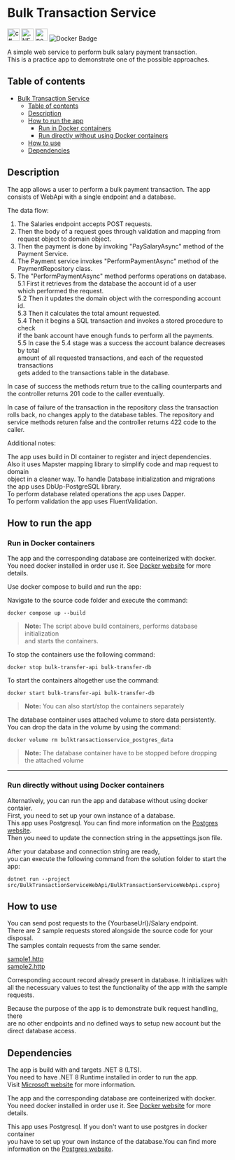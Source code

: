 # Bulk Transaction Service

<img src="https://img.shields.io/badge/C%23-239120?style=for-the-badge&logo=csharp&logoColor=white" alt="c#" height="28px"> <img src="https://img.shields.io/badge/.NET8-5C2D91?style=for-the-badge&logo=&logoColor=white" alt=".NET8" height="28px"> <img src="https://img.shields.io/badge/postgresql-4169e1?style=for-the-badge&logo=postgresql&logoColor=white" alt="postgresql" height="28px"> <img src="https://img.shields.io/badge/Docker-2496ED?logo=docker&logoColor=fff&style=for-the-badge" alt="Docker Badge">

A simple web service to perform bulk salary payment transaction.\
This is a practice app to demonstrate one of the possible approaches.

## Table of contents

- [Bulk Transaction Service](#bulk-transaction-service)
  - [Table of contents](#table-of-contents)
  - [Description](#description)
  - [How to run the app](#how-to-run-the-app)
    - [Run in Docker containers](#run-in-docker-containers)
    - [Run directly without using Docker containers](#run-directly-without-using-docker-containers)
  - [How to use](#how-to-use)
  - [Dependencies](#dependencies)

## Description

The app allows a user to perform a bulk payment transaction.
The app consists of WebApi with a single endpoint and a database.

The data flow:
1. The Salaries endpoint accepts POST requests. 
2. Then the body of a request goes through validation and mapping from\
request object to domain object.
3. Then the payment is done by invoking "PaySalaryAsync" method of the\
Payment Service.
4. The Payment service invokes "PerformPaymentAsync" method of the PaymentRepository class.
5. The "PerformPaymentAsync" method performs operations on database.\
5.1 First it retrieves from the database the account id of a user\
which performed the request.\
5.2 Then it updates the domain object with the corresponding account id.\
5.3 Then it calculates the total amount requested.\
5.4 Then it begins a SQL transaction and invokes a stored procedure to check\
if the bank account have enough funds to perform all the payments.\
5.5 In case the 5.4 stage was a success the account balance decreases by total\
amount of all requested transactions, and each of the requested transactions\
gets added to the transactions table in the database.

In case of success the methods return true to the calling counterparts and the controller returns 201 code to the caller eventually.

In case of failure of the transaction in the repository class the transaction\
rolls back, no changes apply to the database tables. The repository and\
service methods returen false and the controller returns 422 code to the caller.

Additional notes:

The app uses build in DI container to register and inject dependencies.\
Also it uses Mapster mapping library to simplify code and map request to domain\
object in a cleaner way.
To handle Database initialization and migrations\
the app uses DbUp-PostgreSQL library.\
To perform database related operations the app uses Dapper.\
To perform validation the app uses FluentValidation.

## How to run the app

### Run in Docker containers

The app and the corresponding database are conteinerized with docker.\
You need docker installed in order use it. See <a href="https://docs.docker.com/get-started/get-docker/">Docker website</a> for more details.

Use docker compose to build and run the app:

Navigate to the source code folder and execute the command:

```
docker compose up --build
```


>**Note:** The script above build containers, performs database initialization\
and starts the containers.

To stop the containers use the following command:

```
docker stop bulk-transfer-api bulk-transfer-db
```

To start the containers altogether use the command:

```
docker start bulk-transfer-api bulk-transfer-db
```
>**Note:** You can also start/stop the containers separately

The database container uses attached volume to store data persistently.\
You can drop the data in the volume by using the command:

```
docker volume rm bulktransactionservice_postgres_data
```
>**Note:** The database container have to be stopped before dropping the attached volume

---

### Run directly without using Docker containers

Alternatively, you can run the app and database without using docker contaier.\
First, you need to set up your own instance of a database.\
This app uses Postgresql. You can find more information on the <a href="https://www.postgresql.org/">Postgres website</a>.\
Then you need to update the connection string in the appsettings.json file.

After your database and connection string are ready,\
you can execute the following command from the solution folder to start the app:

```
dotnet run --project src/BulkTransactionServiceWebApi/BulkTransactionServiceWebApi.csproj
```

## How to use

You can send post requests to the {YourbaseUrl}/Salary endpoint.\
There are 2 sample requests stored alongside the source code for your disposal.\
The samples contain requests from the same sender.

[sample1.http](/requests/sample-request-1.http)\
[sample2.http](/requests/sample-request-2.http)

Corresponding account record already present in database. It initializes with all the necessuary values to test the functionality of the app with the sample requests.

Because the purpose of the app is to demonstrate bulk request handling, there\
are no other endpoints and no defined ways to setup new account but the direct database access.

## Dependencies

The app is build with and targets .NET 8 (LTS).\
You need to have .NET 8 Runtime installed in order to run the app.\
Visit <a href="https://dotnet.microsoft.com/en-us/download/dotnet/8.0">Microsoft website</a> for more information.

The app and the corresponding database are conteinerized with docker.\
You need docker installed in order use it. See <a href="https://docs.docker.com/get-started/get-docker/">Docker website</a> for more details.

This app uses Postgresql. If you don't want to use postgres in docker container\
you have to set up your own instance of the database.You can find more\
information on the <a href="https://www.postgresql.org/">Postgres website</a>.